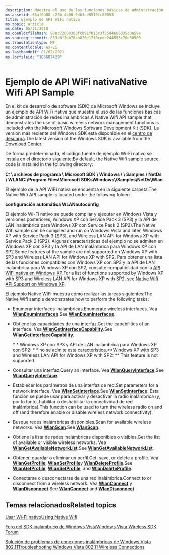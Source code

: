```yaml
---
description: Muestra el uso de las funciones básicas de administración de redes inalámbricas.
ms.assetid: 63af0b88-c20b-4b06-9db3-e8510fc80053
title: Ejemplo de API WiFi nativa
ms.topic: article
ms.date: 05/31/2018
ms.openlocfilehash: 98ac72000363fcb91f013c3f55d4686335c0a59e
ms.sourcegitcommit: 831e8f3db78ab820e1710cede244553c70e50500
ms.translationtype: MT
ms.contentlocale: es-ES
ms.lasthandoff: 01/07/2021
ms.locfileid: "105687439"
---
```

# <a name="native-wifi-api-sample"></a><span data-ttu-id="e080f-103">Ejemplo de API WiFi nativa</span><span class="sxs-lookup"><span data-stu-id="e080f-103">Native Wifi API Sample</span></span>

<span data-ttu-id="e080f-104">En el kit de desarrollo de software (SDK) de Microsoft Windows se incluye un ejemplo de API WiFi nativa que muestra el uso de las funciones básicas de administración de redes inalámbricas.</span><span class="sxs-lookup"><span data-stu-id="e080f-104">A Native Wifi API sample that demonstrates the use of basic wireless network management functions is included with the Microsoft Windows Software Development Kit (SDK).</span></span> <span data-ttu-id="e080f-105">La versión más reciente del Windows SDK está disponible en el [centro de descarga](https://developer.microsoft.com/windows/downloads).</span><span class="sxs-lookup"><span data-stu-id="e080f-105">The latest version of the Windows SDK is available from the [Download Center](https://developer.microsoft.com/windows/downloads).</span></span>

<span data-ttu-id="e080f-106">De forma predeterminada, el código fuente de ejemplo Wi-Fi nativo se instala en el directorio siguiente:</span><span class="sxs-lookup"><span data-stu-id="e080f-106">By default, the Native Wifi sample source code is installed in the following directory:</span></span>

<span data-ttu-id="e080f-107">**C: \\ archivos de programa \\ Microsoft SDK \\ Windows \\ <version number> \\ Samples \\ NetDs \\ WLAN**</span><span class="sxs-lookup"><span data-stu-id="e080f-107">**C:\\Program Files\\Microsoft SDKs\\Windows\\<version number>\\Samples\\NetDs\\Wlan**</span></span>

<span data-ttu-id="e080f-108">El ejemplo de la API WiFi nativa se encuentra en la siguiente carpeta:</span><span class="sxs-lookup"><span data-stu-id="e080f-108">The Native Wifi API sample is located under the following folder:</span></span>

<span data-ttu-id="e080f-109">**configuración automática WLAN**</span><span class="sxs-lookup"><span data-stu-id="e080f-109">**autoconfig**</span></span>

<span data-ttu-id="e080f-110">El ejemplo Wi-Fi nativo se puede compilar y ejecutar en Windows Vista y versiones posteriores, Windows XP con Service Pack 3 (SP3) y la API de LAN inalámbrica para Windows XP con Service Pack 2 (SP2).</span><span class="sxs-lookup"><span data-stu-id="e080f-110">The Native Wifi sample can be compiled and run on Windows Vista and later, Windows XP with Service Pack 3 (SP3), and Wireless LAN API for Windows XP with Service Pack 2 (SP2).</span></span> <span data-ttu-id="e080f-111">Algunas características del ejemplo no se admiten en Windows XP con SP3 y la API de LAN inalámbrica para Windows XP con SP2.</span><span class="sxs-lookup"><span data-stu-id="e080f-111">Some features of the sample are not supported on Windows XP with SP3 and Wireless LAN API for Windows XP with SP2.</span></span> <span data-ttu-id="e080f-112">Para obtener una lista de las funciones compatibles con Windows XP con SP3 y la API de LAN inalámbrica para Windows XP con SP2, consulte compatibilidad con la [API WiFi nativa en Windows XP](about-wireless-lan-api-for-windows-xp-service-pack-2.md).</span><span class="sxs-lookup"><span data-stu-id="e080f-112">For a list of functions supported by Windows XP with SP3 and Wireless LAN API for Windows XP with SP2, see [Native Wifi API Support on Windows XP](about-wireless-lan-api-for-windows-xp-service-pack-2.md).</span></span>

<span data-ttu-id="e080f-113">El ejemplo Native WiFi muestra cómo realizar las tareas siguientes:</span><span class="sxs-lookup"><span data-stu-id="e080f-113">The Native Wifi sample demonstrates how to perform the following tasks:</span></span>

-   <span data-ttu-id="e080f-114">Enumerar interfaces inalámbricas.</span><span class="sxs-lookup"><span data-stu-id="e080f-114">Enumerate wireless interfaces.</span></span> <span data-ttu-id="e080f-115">Vea [**WlanEnumInterfaces**](/windows/desktop/api/wlanapi/nf-wlanapi-wlanenuminterfaces).</span><span class="sxs-lookup"><span data-stu-id="e080f-115">See [**WlanEnumInterfaces**](/windows/desktop/api/wlanapi/nf-wlanapi-wlanenuminterfaces).</span></span>
-   <span data-ttu-id="e080f-116">Obtiene las capacidades de una interfaz.</span><span class="sxs-lookup"><span data-stu-id="e080f-116">Get the capabilities of an interface.</span></span> <span data-ttu-id="e080f-117">Vea [**WlanGetInterfaceCapability**](/windows/desktop/api/wlanapi/nf-wlanapi-wlangetinterfacecapability).</span><span class="sxs-lookup"><span data-stu-id="e080f-117">See [**WlanGetInterfaceCapability**](/windows/desktop/api/wlanapi/nf-wlanapi-wlangetinterfacecapability).</span></span>

    <span data-ttu-id="e080f-118">\* \* Windows XP con SP3 y API de LAN inalámbrica para Windows XP con SP2: \* \* no se admite esta característica.</span><span class="sxs-lookup"><span data-stu-id="e080f-118">\*\*Windows XP with SP3 and Wireless LAN API for Windows XP with SP2:  \*\* This feature is not supported.</span></span>

-   <span data-ttu-id="e080f-119">Consultar una interfaz.</span><span class="sxs-lookup"><span data-stu-id="e080f-119">Query an interface.</span></span> <span data-ttu-id="e080f-120">Vea [**WlanQueryInterface**](/windows/desktop/api/Wlanapi/nf-wlanapi-wlanqueryinterface).</span><span class="sxs-lookup"><span data-stu-id="e080f-120">See [**WlanQueryInterface**](/windows/desktop/api/Wlanapi/nf-wlanapi-wlanqueryinterface).</span></span>
-   <span data-ttu-id="e080f-121">Establecer los parámetros de una interfaz de red.</span><span class="sxs-lookup"><span data-stu-id="e080f-121">Set parameters for a network interface.</span></span> <span data-ttu-id="e080f-122">Vea [**WlanSetInterface**](/windows/desktop/api/Wlanapi/nf-wlanapi-wlansetinterface).</span><span class="sxs-lookup"><span data-stu-id="e080f-122">See [**WlanSetInterface**](/windows/desktop/api/Wlanapi/nf-wlanapi-wlansetinterface).</span></span> <span data-ttu-id="e080f-123">Esta función se puede usar para activar y desactivar la radio inalámbrica (y, por lo tanto, habilitar o deshabilitar la conectividad de red inalámbrica).</span><span class="sxs-lookup"><span data-stu-id="e080f-123">This function can be used to turn the wireless radio on and off (and therefore enable or disable wireless network connectivity).</span></span>
-   <span data-ttu-id="e080f-124">Busque redes inalámbricas disponibles.</span><span class="sxs-lookup"><span data-stu-id="e080f-124">Scan for available wireless networks.</span></span> <span data-ttu-id="e080f-125">Vea [**WlanScan**](/windows/desktop/api/wlanapi/nf-wlanapi-wlanscan).</span><span class="sxs-lookup"><span data-stu-id="e080f-125">See [**WlanScan**](/windows/desktop/api/wlanapi/nf-wlanapi-wlanscan).</span></span>
-   <span data-ttu-id="e080f-126">Obtiene la lista de redes inalámbricas disponibles o visibles.</span><span class="sxs-lookup"><span data-stu-id="e080f-126">Get the list of available or visible wireless networks.</span></span> <span data-ttu-id="e080f-127">Vea [**WlanGetAvailableNetworkList**](/windows/desktop/api/wlanapi/nf-wlanapi-wlangetavailablenetworklist).</span><span class="sxs-lookup"><span data-stu-id="e080f-127">See [**WlanGetAvailableNetworkList**](/windows/desktop/api/wlanapi/nf-wlanapi-wlangetavailablenetworklist).</span></span>
-   <span data-ttu-id="e080f-128">Obtener, guardar o eliminar un perfil.</span><span class="sxs-lookup"><span data-stu-id="e080f-128">Get, save, or delete a profile.</span></span> <span data-ttu-id="e080f-129">Vea [**WlanGetProfile**](/windows/desktop/api/wlanapi/nf-wlanapi-wlangetprofile), [**WlanSetProfile**](/windows/desktop/api/wlanapi/nf-wlanapi-wlansetprofile)y [**WlanDeleteProfile**](/windows/desktop/api/wlanapi/nf-wlanapi-wlandeleteprofile).</span><span class="sxs-lookup"><span data-stu-id="e080f-129">See [**WlanGetProfile**](/windows/desktop/api/wlanapi/nf-wlanapi-wlangetprofile), [**WlanSetProfile**](/windows/desktop/api/wlanapi/nf-wlanapi-wlansetprofile), and [**WlanDeleteProfile**](/windows/desktop/api/wlanapi/nf-wlanapi-wlandeleteprofile).</span></span>
-   <span data-ttu-id="e080f-130">Conectarse o desconectarse de una red inalámbrica.</span><span class="sxs-lookup"><span data-stu-id="e080f-130">Connect to or disconnect from a wireless network.</span></span> <span data-ttu-id="e080f-131">Vea [**WlanConnect**](/windows/desktop/api/wlanapi/nf-wlanapi-wlanconnect) y [**WlanDisconnect**](/windows/desktop/api/wlanapi/nf-wlanapi-wlandisconnect).</span><span class="sxs-lookup"><span data-stu-id="e080f-131">See [**WlanConnect**](/windows/desktop/api/wlanapi/nf-wlanapi-wlanconnect) and [**WlanDisconnect**](/windows/desktop/api/wlanapi/nf-wlanapi-wlandisconnect).</span></span>

## <a name="related-topics"></a><span data-ttu-id="e080f-132">Temas relacionados</span><span class="sxs-lookup"><span data-stu-id="e080f-132">Related topics</span></span>

<dl> <dt>

[<span data-ttu-id="e080f-133">Usar Wi-Fi nativo</span><span class="sxs-lookup"><span data-stu-id="e080f-133">Using Native Wifi</span></span>](using-native-wifi.md)
</dt> <dt>

[<span data-ttu-id="e080f-134">Foro del SDK inalámbrico de Windows Vista</span><span class="sxs-lookup"><span data-stu-id="e080f-134">Windows Vista Wireless SDK Forum</span></span>](https://social.msdn.microsoft.com/Forums/b6bbd8f0-a921-480f-9b4b-845336462bc0/welcome-to-the-windows-vista-wireless-sdk-forum)
</dt> <dt>

<span data-ttu-id="e080f-135">[Solución de problemas de conexiones inalámbricas de Windows Vista 802,11](/previous-versions/windows/it-pro/windows-vista/cc766215(v=ws.10))</span><span class="sxs-lookup"><span data-stu-id="e080f-135">[Troubleshooting Windows Vista 802.11 Wireless Connections](/previous-versions/windows/it-pro/windows-vista/cc766215(v=ws.10))</span></span>
</dt> </dl>

 

 
